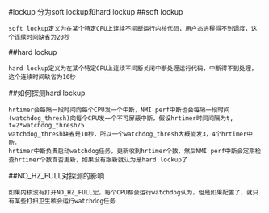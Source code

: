 #lockup 分为soft lockup和hard lockup
##soft lockup
```
soft lockup定义为在某个特定CPU上连续不间断运行内核代码，用户态进程得不到调度，这个连续时间缺省为20秒
```
##hard lockup
```
hard lockup定义为在某个特定CPU上连续不间断关闭中断处理运行代码，中断得不到处理，这个连续时间缺省为10秒
```
##如何探测hard lockup
```
hrtimer会每隔一段时间向每个CPU发一个中断，NMI perf中断也会每隔一段时间(watchdog_thresh)向每个CPU发一个不可屏蔽中断，假设hrtimer时间间隔为t,
t=2*watchdog_thresh/5
watchdog_thresh缺省是10秒，所以一个watchdog_thresh大概能发3，4个hrtimer中断。
hrtimer中断负责启动watchdog任务，更新收到hrtimer个数，然后NMI perf中断会定期检查hrtimer个数首否更新，如果没有跟新就认为是hard lockup了
```
##NO_HZ_FULL对探测的影响
```
如果内核没有打开NO_HZ_FULL宏，每个CPU都会运行watchdog认为，但是如果配置了，就只有某些打扫卫生核会运行watchdog任务
```

